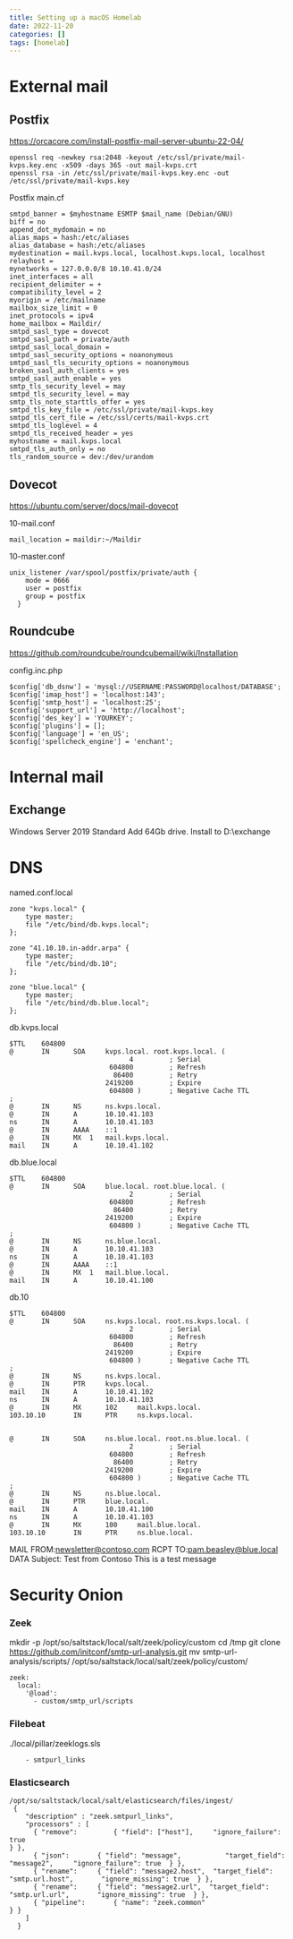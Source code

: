 ```yaml
---
title: Setting up a macOS Homelab
date: 2022-11-20
categories: []
tags: [homelab]
---
```


# External mail
## Postfix
https://orcacore.com/install-postfix-mail-server-ubuntu-22-04/

```
openssl req -newkey rsa:2048 -keyout /etc/ssl/private/mail-kvps.key.enc -x509 -days 365 -out mail-kvps.crt
openssl rsa -in /etc/ssl/private/mail-kvps.key.enc -out /etc/ssl/private/mail-kvps.key
```

Postfix main.cf
```
smtpd_banner = $myhostname ESMTP $mail_name (Debian/GNU)
biff = no
append_dot_mydomain = no
alias_maps = hash:/etc/aliases
alias_database = hash:/etc/aliases
mydestination = mail.kvps.local, localhost.kvps.local, localhost
relayhost =
mynetworks = 127.0.0.0/8 10.10.41.0/24
inet_interfaces = all
recipient_delimiter = +
compatibility_level = 2
myorigin = /etc/mailname
mailbox_size_limit = 0
inet_protocols = ipv4
home_mailbox = Maildir/
smtpd_sasl_type = dovecot
smtpd_sasl_path = private/auth
smtpd_sasl_local_domain =
smtpd_sasl_security_options = noanonymous
smtpd_sasl_tls_security_options = noanonymous
broken_sasl_auth_clients = yes
smtpd_sasl_auth_enable = yes
smtp_tls_security_level = may
smtpd_tls_security_level = may
smtp_tls_note_starttls_offer = yes
smtpd_tls_key_file = /etc/ssl/private/mail-kvps.key
smtpd_tls_cert_file = /etc/ssl/certs/mail-kvps.crt
smtpd_tls_loglevel = 4
smtpd_tls_received_header = yes
myhostname = mail.kvps.local
smtpd_tls_auth_only = no
tls_random_source = dev:/dev/urandom
```

## Dovecot
https://ubuntu.com/server/docs/mail-dovecot

10-mail.conf
```
mail_location = maildir:~/Maildir
```
10-master.conf
```
unix_listener /var/spool/postfix/private/auth {
	mode = 0666
	user = postfix
	group = postfix
  }
```

## Roundcube
https://github.com/roundcube/roundcubemail/wiki/Installation

config.inc.php
```
$config['db_dsnw'] = 'mysql://USERNAME:PASSWORD@localhost/DATABASE';
$config['imap_host'] = 'localhost:143';
$config['smtp_host'] = 'localhost:25';
$config['support_url'] = 'http://localhost';
$config['des_key'] = 'YOURKEY';
$config['plugins'] = [];
$config['language'] = 'en_US';
$config['spellcheck_engine'] = 'enchant';
```

# Internal mail
## Exchange
Windows Server 2019 Standard
Add 64Gb drive. Install to D:\exchange

# DNS
named.conf.local
```
zone "kvps.local" {
	type master;
	file "/etc/bind/db.kvps.local";
};

zone "41.10.10.in-addr.arpa" {
	type master;
	file "/etc/bind/db.10";
};

zone "blue.local" {
	type master;
	file "/etc/bind/db.blue.local";
};
```

db.kvps.local
```
$TTL    604800
@       IN      SOA     kvps.local. root.kvps.local. (
							  4         ; Serial
						 604800         ; Refresh
						  86400         ; Retry
						2419200         ; Expire
						 604800 )       ; Negative Cache TTL
;
@       IN      NS      ns.kvps.local.
@       IN      A       10.10.41.103
ns      IN      A       10.10.41.103
@       IN      AAAA    ::1
@       IN      MX  1   mail.kvps.local.
mail    IN      A       10.10.41.102
```

db.blue.local
```
$TTL    604800
@       IN      SOA     blue.local. root.blue.local. (
							  2         ; Serial
						 604800         ; Refresh
						  86400         ; Retry
						2419200         ; Expire
						 604800 )       ; Negative Cache TTL
;
@       IN      NS      ns.blue.local.
@       IN      A       10.10.41.103
ns      IN      A       10.10.41.103
@       IN      AAAA    ::1
@       IN      MX  1   mail.blue.local.
mail    IN      A       10.10.41.100
```

db.10
```
$TTL    604800
@       IN      SOA     ns.kvps.local. root.ns.kvps.local. (
							  2         ; Serial
						 604800         ; Refresh
						  86400         ; Retry
						2419200         ; Expire
						 604800 )       ; Negative Cache TTL
;
@       IN      NS      ns.kvps.local.
@       IN      PTR     kvps.local.
mail    IN      A       10.10.41.102
ns      IN      A       10.10.41.103
@       IN      MX      102     mail.kvps.local.
103.10.10       IN      PTR     ns.kvps.local.


@       IN      SOA     ns.blue.local. root.ns.blue.local. (
							  2         ; Serial
						 604800         ; Refresh
						  86400         ; Retry
						2419200         ; Expire
						 604800 )       ; Negative Cache TTL
;
@       IN      NS      ns.blue.local.
@       IN      PTR     blue.local.
mail    IN      A       10.10.41.100
ns      IN      A       10.10.41.103
@       IN      MX      100     mail.blue.local.
103.10.10       IN      PTR     ns.blue.local.
```

MAIL FROM:<newsletter@contoso.com>
RCPT TO:<pam.beasley@blue.local>
DATA
Subject: Test from Contoso
This is a test message

# Security Onion
### Zeek
mkdir -p /opt/so/saltstack/local/salt/zeek/policy/custom
cd /tmp
git clone https://github.com/initconf/smtp-url-analysis.git
mv smtp-url-analysis/scripts/ /opt/so/saltstack/local/salt/zeek/policy/custom/
```
zeek:
  local:
    '@load':
      - custom/smtp_url/scripts
```
### Filebeat
./local/pillar/zeeklogs.sls
```
	- smtpurl_links
```
### Elasticsearch
```
/opt/so/saltstack/local/salt/elasticsearch/files/ingest/
 {
	"description" : "zeek.smtpurl_links",
	"processors" : [
	  { "remove":         { "field": ["host"],     "ignore_failure": true                                                                  } },
	  { "json":       { "field": "message",           "target_field": "message2",     "ignore_failure": true  } },
	  { "rename":     { "field": "message2.host",  "target_field": "smtp.url.host",       "ignore_missing": true  } },
	  { "rename":     { "field": "message2.url",  "target_field": "smtp.url.url",       "ignore_missing": true  } },
	  { "pipeline":       { "name": "zeek.common"                                                                                   } }
	]
  }
```